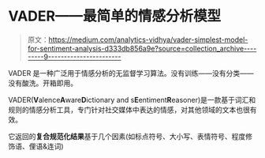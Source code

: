 # VADER——最简单的情感分析模型

> 原文：<https://medium.com/analytics-vidhya/vader-simplest-model-for-sentiment-analysis-d333db856a9e?source=collection_archive---------9----------------------->

VADER 是一种广泛用于情感分析的无监督学习算法。没有训练——没有分类——没有酸洗。开箱即用。

VADER(**V**alence**A**ware**D**ictionary and s**E**entiment**R**easoner)是一款基于词汇和规则的情感分析工具，专门针对社交媒体中表达的情感，对其他领域的文本也很有效。

它返回的**复合规范化结果**基于几个因素(如标点符号、大小写、表情符号、程度修饰语、俚语&连词)